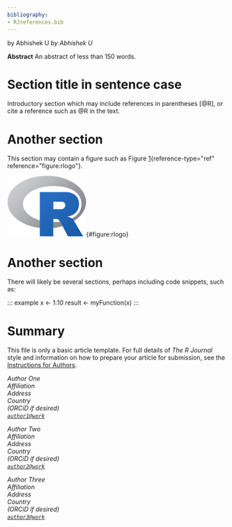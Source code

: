 ```yaml
---
bibliography:
- RJreferences.bib
---
```


by Abhishek U *by Abhishek U*

**Abstract** An abstract of less than 150 words.

# Section title in sentence case

Introductory section which may include references in parentheses [@R],
or cite a reference such as @R in the text.

# Another section

This section may contain a figure such as
Figure [1](#figure:rlogo){reference-type="ref"
reference="figure:rlogo"}.

![The logo of R.](Rlogo-5.png){#figure:rlogo}

# Another section

There will likely be several sections, perhaps including code snippets,
such as:

::: example
x \<- 1:10 result \<- myFunction(x)
:::

# Summary

This file is only a basic article template. For full details of *The R
Journal* style and information on how to prepare your article for
submission, see the [Instructions for
Authors](https://journal.r-project.org/share/author-guide.pdf).

*Author One\
Affiliation\
Address\
Country\
(ORCiD if desired)\
[`author1@work`](mailto:author1@work)*

*Author Two\
Affiliation\
Address\
Country\
(ORCiD if desired)\
[`author2@work`](mailto:author2@work)*

*Author Three\
Affiliation\
Address\
Country\
(ORCiD if desired)\
[`author3@work`](mailto:author3@work)*
